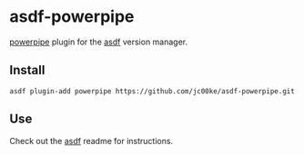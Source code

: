 # asdf-powerpipe

[powerpipe](https://github.com/turbot/powerpipe) plugin for the [asdf](https://github.com/asdf-vm/asdf) version manager.

## Install

```
asdf plugin-add powerpipe https://github.com/jc00ke/asdf-powerpipe.git
```

## Use

Check out the [asdf](https://github.com/asdf-vm/asdf) readme for instructions.
